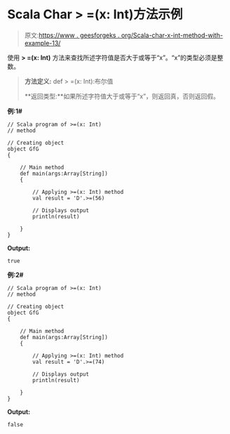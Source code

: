 # Scala Char > =(x: Int)方法示例

> 原文:[https://www . geesforgeks . org/Scala-char-x-int-method-with-example-13/](https://www.geeksforgeeks.org/scala-char-x-int-method-with-example-13/)

使用 **> =(x: Int)** 方法来查找所述字符值是否大于或等于“x”。“x”的类型必须是整数。

> **方法定义:** def > =(x: Int):布尔值
> 
> **返回类型:**如果所述字符值大于或等于“x”，则返回真，否则返回假。

**例:1#**

```
// Scala program of >=(x: Int)
// method

// Creating object
object GfG
{ 

    // Main method
    def main(args:Array[String])
    {

        // Applying >=(x: Int) method 
        val result = 'D'.>=(56)

        // Displays output
        println(result)

    }
} 
```

**Output:**

```
true

```

**例:2#**

```
// Scala program of >=(x: Int)
// method

// Creating object
object GfG
{ 

    // Main method
    def main(args:Array[String])
    {

        // Applying >=(x: Int) method
        val result = 'D'.>=(74)

        // Displays output
        println(result)

    }
} 
```

**Output:**

```
false

```